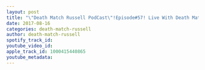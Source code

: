 ```yaml
---
layout: post
title: "\"Death Match Russell PodCast\"!Episode#57! Live With Death Match Wrestler \"Freak Show\"! Tune in!"
date: 2017-08-16
categories: death-match-russell
author: death-match-russell
spotify_track_id: 
youtube_video_id: 
apple_track_id: 1000415440865
youtube_metadata: 
---
```

